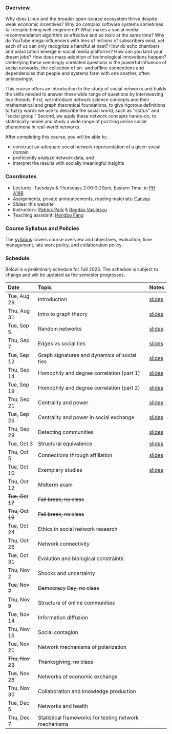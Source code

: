 ### Overview

Why does Linux and the broader open-source ecosystem thrive despite weak economic incentives? Why do complex software systems sometimes fail despite being well-engineered? What makes a social media recommendation algorithm so effective and so toxic at the same time? Why do YouTube mega-influencers with tens of millions of subscribers exist, yet each of us can only recognize a handful at best? How do echo chambers and polarization emerge in social media platforms? How can you land your dream jobs? How does mass adoption of technological innovations happen? Underlying these seemingly unrelated questions is the powerful influence of social networks, the collection of on- and offline connections and dependencies that people and systems form with one another, often unknowingly. 

This course offers an introduction to the study of social networks and builds the skills needed to answer these wide range of questions by interweaving two threads. First, we introduce network science concepts and their mathematical and graph theoretical foundations, to give rigorous definitions to fuzzy words we use to describe the social world, such as "status" and "social group." Second, we apply these network concepts hands-on, to statistically model and study a wide range of puzzling online social phenomena in real-world networks.

After completing this course, you will be able to:

- construct an adequate social network representation of a given social domain
- proficiently analyze network data, and
- interpret the results with socially meaningful insights

### Coordinates
- Lectures: Tuesdays & Thursdays 2:00-3:20pm, Eastern Time, in [PH A18B](https://map.concept3d.com/?id=192#!ct/19362,7382,1568,0,7308?m/72750)
- Assignments, private announcements, reading materials: [Canvas](https://canvas.cmu.edu/courses/)
- Slides: this website
- Instructors: [Patrick Park](https://patpark.org) & [Bogdan Vasilescu](https://bvasiles.github.io)
- Teaching assistant: [Hongbo Fang](https://www.cmu.edu/news/stories/archives/2022/june/open-source-software.html)

### Course Syllabus and Policies
The [syllabus](syllabus.md) covers course overview and objectives, evaluation, 
time management, late work policy, and collaboration policy.

<!-- ### Learning Goals
The [learning goals](learning-goals.md) describe what I want students to know 
or be able to do by the end of the semester. 
I evaluate whether learning goals have been achieved through assignments, 
written project reports, and in-class presentations. -->


### Schedule

Below is a preliminary schedule for Fall 2023. The schedule is subject to change and will be updated as the semester progresses. 

| Date        		| Topic 	| Notes |
| :------------- 	|:--------|:-------- |
Tue, Aug 29 | Introduction | [slides](slides/w1_1_introduction.pdf) <!-- • [video]() -->
Thu, Aug 31 | Intro to graph theory | [slides](slides/w1_2_graph_theory.pdf)
Tue, Sep 5 | Random networks | [slides](slides/w2_1_random_networks.pdf)
Thu, Sep 7 | Edges vs social ties | [slides](slides/w2_2_edge_vs_social_ties.pdf)
Tue, Sep 12 | Graph signatures and dynamics of social ties | [slides](slides/w3_1_graph_signatures_social_ties.pdf) 
Thu, Sep 14 | Homophily and degree correlation (part 1) | [slides](slides/w3_2_homophily_and_degree_correlation.pdf) 
Tue, Sep 19 | Homophily and degree correlation (part 2) | [slides](slides/w4_1_homophily_and_degree_correlation_pt2.pdf)
Thu, Sep 21 | Centrality and power | [slides](slides/w4_2_power_and_centrality_in_social_networks.pdf)
Tue, Sep 26 | Centrality and power in social exchange | [slides](slides/w5_1_power_and_centrality_in_exchange.pdf)
Thu, Sep 28 | Detecting communities | [slides](slides/w5_2_communities.pdf)
Tue, Oct 3 | Structural equivalence | [slides](slides/w6_1_structural_equivalence.pdf) 
Thu, Oct 5 | Connections through affiliation | [slides](slides/w6_2_affiliations_and_overlapping_subgroups.pdf)
Tue, Oct 10 | Exemplary studies | [slides](slides/w7_1_exemplary_studies.pdf)
Thu, Oct 12 | Midterm exam | 
~~Tue, Oct 17~~ | ~~Fall break, no class~~ |
~~Thu, Oct 19~~ | ~~Fall break, no class~~ |
Tue, Oct 24 | Ethics in social network research | 
Thu, Oct 26 | Network connectivity | 
Tue, Oct 31 | Evolution and biological constraints | 
Thu, Nov 2 | Shocks and uncertainty |
~~Tue, Nov 7~~ | ~~Democracy Day, no class~~ |
Thu, Nov 9 | Structure of online communities |
Tue, Nov 14 | Information diffusion |
Thu, Nov 16 | Social contagion |
Tue, Nov 21 | Network mechanisms of polarization |
~~Thu, Nov 23~~ | ~~Thanksgiving, no class~~ |
Tue, Nov 28 | Networks of economic exchange |
Thu, Nov 30 | Collaboration and knowledge production |
Tue, Dec 5 | Networks and health |
Thu, Dec 7 | Statistical frameworks for testing network mechanisms |
